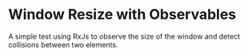 # Window Resize with Observables

A simple test using RxJs to observe the size of the window and detect
collisions between two elements.